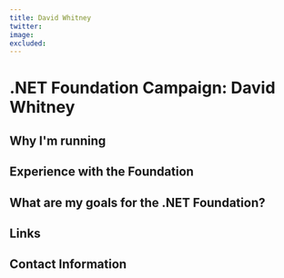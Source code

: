 ```yaml
---
title: David Whitney
twitter: 
image: 
excluded: 
---
```


# .NET Foundation Campaign: David Whitney


## Why I'm running




## Experience with the Foundation



## What are my goals for the .NET Foundation?



## Links


## Contact Information